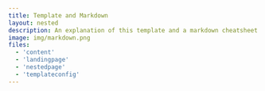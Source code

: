 ```yaml
---
title: Template and Markdown
layout: nested
description: An explanation of this template and a markdown cheatsheet
image: img/markdown.png
files:
  - 'content'
  - 'landingpage'
  - 'nestedpage'
  - 'templateconfig'
---
```

